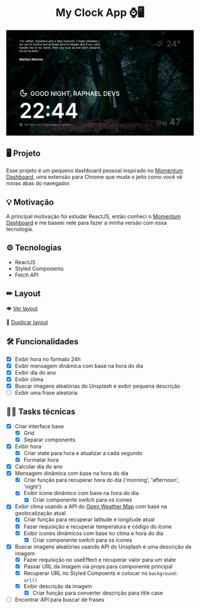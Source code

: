 <h1 align="center">
  My Clock App ⌚🖥
</h1>

<p align="center">
  <img src="screenshot.webp" />
</p>

## 🖥 Projeto

Esse projeto é um pequeno dashboard pessoal inspirado no <a href="https://momentumdash.com/">Momentum Dashboard</a>,
uma extensão para Chrome que muda o jeito como você vê novas abas do navegador.

## 💡 Motivação

A principal motivação foi estudar ReactJS, então conheci o <a href="https://momentumdash.com/">Momentum Dashboard</a>
e me baseei nele para fazer a minha versão com essa tecnologia.

## ⚙️ Tecnologias
- ReactJS
- Styled Components
- Fetch API

## ✏ Layout
👁 [Ver layout](https://www.figma.com/file/G03ZoveN2gbnziqiFTRRDU/Clock-App)

📝 [Duplicar layout](https://www.figma.com/file/G03ZoveN2gbnziqiFTRRDU/Clock-App/duplicate)

## 🛠 Funcionalidades

- [x] Exibir hora no formato 24h
- [x] Exibir mensagem dinâmica com base na hora do dia
- [x] Exibir dia do ano
- [x] Exibir clima
- [x] Buscar imagens aleatórias do Unsplash e exibir pequena descrição
- [ ] Exibir uma frase aleatória

## 👨‍💻 Tasks técnicas

- [x] Criar interface base
  - [x] Grid
  - [x] Separar components
- [x] Exibir hora
  - [x] Criar state para hora e atualizar a cada segundo
  - [x] Formatar hora
- [x] Calcular dia do ano
- [x] Mensagem dinâmica com base na hora do dia
  - [x] Criar função para recuperar hora do dia ('morning', 'afternoon', 'night')
  - [x] Exibir ícone dinâmico com base na hora do dia
    - [x] Criar componente switch para os icones
- [x] Exibir clima usando a API do <a href="https://openweathermap.org">Open Weather Map</a> com base na geolocalização atual
  - [x] Criar função para recuperar latitude e longitude atual
  - [x] Fazer requisição e recuperar temperatura e código do ícone
  - [x] Exibir ícones dinâmicos com base no clima e hora do dia
    - [x] Criar componente switch para os ícones
- [x] Buscar imagens aleatórias usando API do Unsplash e uma descrição da imagem
  - [x] Fazer requisição no useEffect e recuperar valor para um state
  - [x] Passar URL da imagem via props para componente principal
  - [x] Recuperar URL no Styled Compoents e colocar no `background: url()`
  - [x] Exibir descrição da imagem
    - [x] Criar função para converter descrição para title case
- [ ] Encontrar API para buscar de frases
